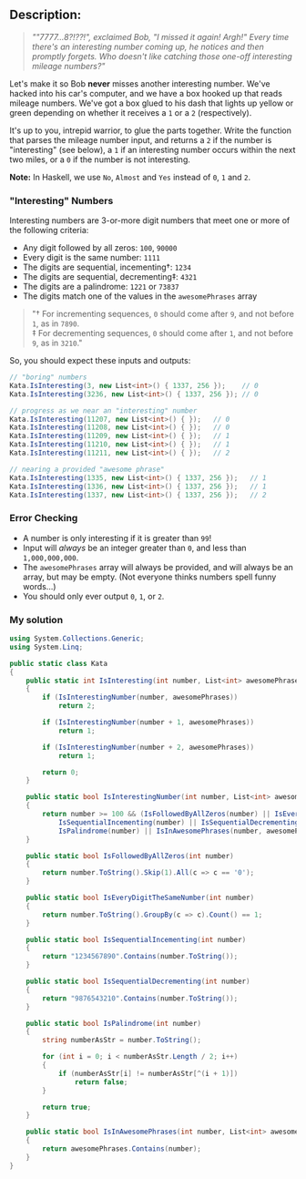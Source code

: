 ## Description:
>*""7777...8?!??!", exclaimed Bob, "I missed it again! Argh!" Every time there's an interesting number coming up, he notices and then promptly forgets. Who doesn't like catching those one-off interesting mileage numbers?"*

Let's make it so Bob **never** misses another interesting number. We've hacked into his car's computer, and we have a box hooked up that reads mileage numbers. We've got a box glued to his dash that lights up yellow or green depending on whether it receives a ```1``` or a ```2``` (respectively).

It's up to you, intrepid warrior, to glue the parts together. Write the function that parses the mileage number input, and returns a ```2``` if the number is "interesting" (see below), a ```1``` if an interesting number occurs within the next two miles, or a ```0``` if the number is not interesting.

**Note:** In Haskell, we use ```No```, ```Almost``` and ```Yes``` instead of ```0```, ```1``` and ```2```.

### "Interesting" Numbers
Interesting numbers are 3-or-more digit numbers that meet one or more of the following criteria:
- Any digit followed by all zeros: ```100```, ```90000```
- Every digit is the same number: ```1111```
- The digits are sequential, incementing†: ```1234```
- The digits are sequential, decrementing‡: ```4321```
- The digits are a palindrome: ```1221``` or ```73837```
- The digits match one of the values in the ```awesomePhrases``` array

>"† For incrementing sequences, ```0``` should come after ```9```, and not before ```1```, as in ```7890```.  
‡ For decrementing sequences, ```0``` should come after ```1```, and not before ```9```, as in ```3210```."

So, you should expect these inputs and outputs:
```C#
// "boring" numbers
Kata.IsInteresting(3, new List<int>() { 1337, 256 });    // 0
Kata.IsInteresting(3236, new List<int>() { 1337, 256 }); // 0

// progress as we near an "interesting" number
Kata.IsInteresting(11207, new List<int>() { });   // 0
Kata.IsInteresting(11208, new List<int>() { });   // 0
Kata.IsInteresting(11209, new List<int>() { });   // 1
Kata.IsInteresting(11210, new List<int>() { });   // 1
Kata.IsInteresting(11211, new List<int>() { });   // 2

// nearing a provided "awesome phrase"
Kata.IsInteresting(1335, new List<int>() { 1337, 256 });   // 1
Kata.IsInteresting(1336, new List<int>() { 1337, 256 });   // 1
Kata.IsInteresting(1337, new List<int>() { 1337, 256 });   // 2
```
### Error Checking
- A number is only interesting if it is greater than ```99```!
- Input will *always* be an integer greater than ```0```, and less than ```1,000,000,000```.
- The ```awesomePhrases``` array will always be provided, and will always be an array, but may be empty. (Not everyone thinks numbers spell funny words...)
- You should only ever output ```0```, ```1```, or ```2```.
### My solution
```C#
using System.Collections.Generic;
using System.Linq;

public static class Kata
{
    public static int IsInteresting(int number, List<int> awesomePhrases)
    {
        if (IsInterestingNumber(number, awesomePhrases))
            return 2;

        if (IsInterestingNumber(number + 1, awesomePhrases))
            return 1;

        if (IsInterestingNumber(number + 2, awesomePhrases))
            return 1;

        return 0;
    }

    public static bool IsInterestingNumber(int number, List<int> awesomePhrases)
    {
        return number >= 100 && (IsFollowedByAllZeros(number) || IsEveryDigitTheSameNumber(number) ||
            IsSequentialIncementing(number) || IsSequentialDecrementing(number) ||
            IsPalindrome(number) || IsInAwesomePhrases(number, awesomePhrases));
    }

    public static bool IsFollowedByAllZeros(int number)
    {
        return number.ToString().Skip(1).All(c => c == '0');
    }

    public static bool IsEveryDigitTheSameNumber(int number)
    {
        return number.ToString().GroupBy(c => c).Count() == 1;
    }

    public static bool IsSequentialIncementing(int number)
    {
        return "1234567890".Contains(number.ToString());
    }

    public static bool IsSequentialDecrementing(int number)
    {
        return "9876543210".Contains(number.ToString());
    }

    public static bool IsPalindrome(int number)
    {
        string numberAsStr = number.ToString();

        for (int i = 0; i < numberAsStr.Length / 2; i++)
        {
            if (numberAsStr[i] != numberAsStr[^(i + 1)])
                return false;
        }

        return true;
    }

    public static bool IsInAwesomePhrases(int number, List<int> awesomePhrases)
    {
        return awesomePhrases.Contains(number);
    }
}
```
